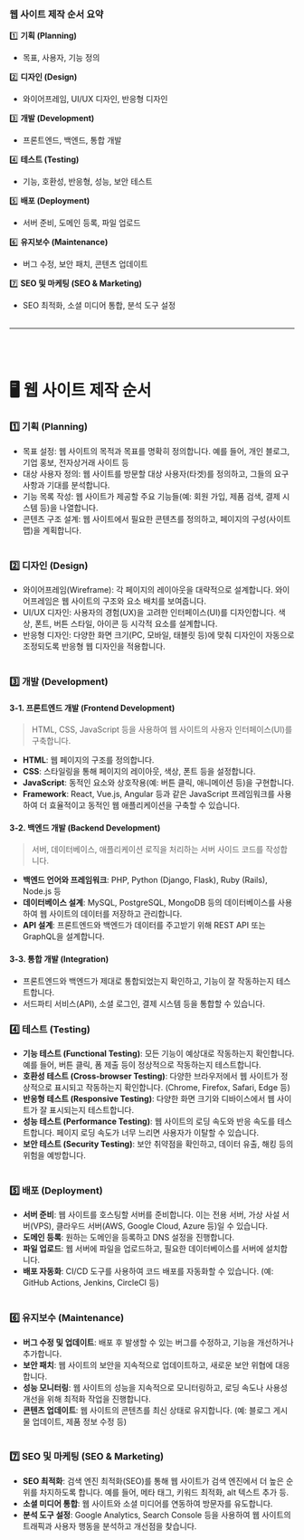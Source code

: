 ### **웹 사이트 제작 순서 요약**<br>

1️⃣ **기획 (Planning)**
* 목표, 사용자, 기능 정의

2️⃣ **디자인 (Design)**
* 와이어프레임, UI/UX 디자인, 반응형 디자인

3️⃣ **개발 (Development)**
* 프론트엔드, 백엔드, 통합 개발

4️⃣ **테스트 (Testing)**
* 기능, 호환성, 반응형, 성능, 보안 테스트

5️⃣ **배포 (Deployment)**
* 서버 준비, 도메인 등록, 파일 업로드

6️⃣ **유지보수 (Maintenance)**
* 버그 수정, 보안 패치, 콘텐츠 업데이트

7️⃣ **SEO 및 마케팅 (SEO & Marketing)**
* SEO 최적화, 소셜 미디어 통합, 분석 도구 설정
<br><br>
* * *
<br><br>
# 🖥️ **웹 사이트 제작 순서**

### 1️⃣ **기획 (Planning)**

* 목표 설정: 웹 사이트의 목적과 목표를 명확히 정의합니다. 예를 들어, 개인 블로그, 기업 홍보, 전자상거래 사이트 등<br>
* 대상 사용자 정의: 웹 사이트를 방문할 대상 사용자(타겟)를 정의하고, 그들의 요구 사항과 기대를 분석합니다.<br>
* 기능 목록 작성: 웹 사이트가 제공할 주요 기능들(예: 회원 가입, 제품 검색, 결제 시스템 등)을 나열합니다.<br>
* 콘텐츠 구조 설계: 웹 사이트에서 필요한 콘텐츠를 정의하고, 페이지의 구성(사이트맵)을 계획합니다.
<br><br>
### 2️⃣ **디자인 (Design)**

* 와이어프레임(Wireframe): 각 페이지의 레이아웃을 대략적으로 설계합니다. 와이어프레임은 웹 사이트의 구조와 요소 배치를 보여줍니다.<br>
* UI/UX 디자인: 사용자의 경험(UX)을 고려한 인터페이스(UI)를 디자인합니다. 색상, 폰트, 버튼 스타일, 아이콘 등 시각적 요소를 설계합니다.<br>
* 반응형 디자인: 다양한 화면 크기(PC, 모바일, 태블릿 등)에 맞춰 디자인이 자동으로 조정되도록 반응형 웹 디자인을 적용합니다.
<br><br>
### 3️⃣ **개발 (Development)**

#### **3-1. 프론트엔드 개발 (Frontend Development)**

> HTML, CSS, JavaScript 등을 사용하여 웹 사이트의 사용자 인터페이스(UI)를 구축합니다.

* **HTML**: 웹 페이지의 구조를 정의합니다.<br>
* **CSS**: 스타일링을 통해 페이지의 레이아웃, 색상, 폰트 등을 설정합니다.<br>
* **JavaScript**: 동적인 요소와 상호작용(예: 버튼 클릭, 애니메이션 등)을 구현합니다.<br>
* **Framework**: React, Vue.js, Angular 등과 같은 JavaScript 프레임워크를 사용하여 더 효율적이고 동적인 웹 애플리케이션을 구축할 수 있습니다.

#### **3-2. 백엔드 개발 (Backend Development)**

> 서버, 데이터베이스, 애플리케이션 로직을 처리하는 서버 사이드 코드를 작성합니다.

* **백엔드 언어와 프레임워크**: PHP, Python (Django, Flask), Ruby (Rails), Node.js 등<br>
* **데이터베이스 설계**: MySQL, PostgreSQL, MongoDB 등의 데이터베이스를 사용하여 웹 사이트의 데이터를 저장하고 관리합니다.<br>
* **API 설계**: 프론트엔드와 백엔드가 데이터를 주고받기 위해 REST API 또는 GraphQL을 설계합니다.

#### **3-3. 통합 개발 (Integration)**

* 프론트엔드와 백엔드가 제대로 통합되었는지 확인하고, 기능이 잘 작동하는지 테스트합니다.<br>
* 서드파티 서비스(API), 소셜 로그인, 결제 시스템 등을 통합할 수 있습니다.

### 4️⃣ **테스트 (Testing)**

* **기능 테스트 (Functional Testing)**: 모든 기능이 예상대로 작동하는지 확인합니다. 예를 들어, 버튼 클릭, 폼 제출 등이 정상적으로 작동하는지 테스트합니다.<br>
* **호환성 테스트 (Cross-browser Testing)**: 다양한 브라우저에서 웹 사이트가 정상적으로 표시되고 작동하는지 확인합니다. (Chrome, Firefox, Safari, Edge 등)<br>
* **반응형 테스트 (Responsive Testing)**: 다양한 화면 크기와 디바이스에서 웹 사이트가 잘 표시되는지 테스트합니다.<br>
* **성능 테스트 (Performance Testing)**: 웹 사이트의 로딩 속도와 반응 속도를 테스트합니다. 페이지 로딩 속도가 너무 느리면 사용자가 이탈할 수 있습니다.<br>
* **보안 테스트 (Security Testing)**: 보안 취약점을 확인하고, 데이터 유출, 해킹 등의 위험을 예방합니다.
<br><br>
### 5️⃣ **배포 (Deployment)**

* **서버 준비**: 웹 사이트를 호스팅할 서버를 준비합니다. 이는 전용 서버, 가상 사설 서버(VPS), 클라우드 서버(AWS, Google Cloud, Azure 등)일 수 있습니다.<br>
* **도메인 등록**: 원하는 도메인을 등록하고 DNS 설정을 진행합니다.<br>
* **파일 업로드**: 웹 서버에 파일을 업로드하고, 필요한 데이터베이스를 서버에 설치합니다.<br>
* **배포 자동화**: CI/CD 도구를 사용하여 코드 배포를 자동화할 수 있습니다. (예: GitHub Actions, Jenkins, CircleCI 등)
<br><br>
### 6️⃣ **유지보수 (Maintenance)**

* **버그 수정 및 업데이트**: 배포 후 발생할 수 있는 버그를 수정하고, 기능을 개선하거나 추가합니다.<br>
* **보안 패치**: 웹 사이트의 보안을 지속적으로 업데이트하고, 새로운 보안 위협에 대응합니다.<br>
* **성능 모니터링**: 웹 사이트의 성능을 지속적으로 모니터링하고, 로딩 속도나 사용성 개선을 위해 최적화 작업을 진행합니다.<br>
* **콘텐츠 업데이트**: 웹 사이트의 콘텐츠를 최신 상태로 유지합니다. (예: 블로그 게시물 업데이트, 제품 정보 수정 등)
<br><br>
### 7️⃣ **SEO 및 마케팅 (SEO & Marketing)**

* **SEO 최적화**: 검색 엔진 최적화(SEO)를 통해 웹 사이트가 검색 엔진에서 더 높은 순위를 차지하도록 합니다. 예를 들어, 메타 태그, 키워드 최적화, alt 텍스트 추가 등.<br>
* **소셜 미디어 통합**: 웹 사이트와 소셜 미디어를 연동하여 방문자를 유도합니다.<br>
* **분석 도구 설정**: Google Analytics, Search Console 등을 사용하여 웹 사이트의 트래픽과 사용자 행동을 분석하고 개선점을 찾습니다.
